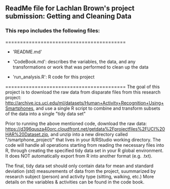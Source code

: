 ## ReadMe file for Lachlan Brown's project submission: Getting and Cleaning Data

### This repo includes the following files:
=========================================

- 'README.md'

- 'CodeBook.md': describes the variables, the data, and any transformations or work that was performed to clean up the data

- 'run_analysis.R': R code for this project

=========================================
The goal of this project is to download the raw data from disparate files from this research project: http://archive.ics.uci.edu/ml/datasets/Human+Activity+Recognition+Using+Smartphones, and use a single R script to combine and transform subsets of the data into a single "tidy data set"

Prior to running the above mentioned code, download the raw data: https://d396qusza40orc.cloudfront.net/getdata%2Fprojectfiles%2FUCI%20HAR%20Dataset.zip, and unzip into a new directory called "/smartphone_project/" that lives in your R/RStudio working directory. The code will handle all operations starting from reading the necessary files into R, through creating the specified tidy data set in your R global environment. It does NOT automatically export from R into another format (e.g. .txt). 

The final, tidy data set should only contain data for mean and standard deviation (std) measurements of data from the project, suummarized by research subject (person) and activity type (sitting, walking, etc.) More details on the variables & activities can be found in the code book.

